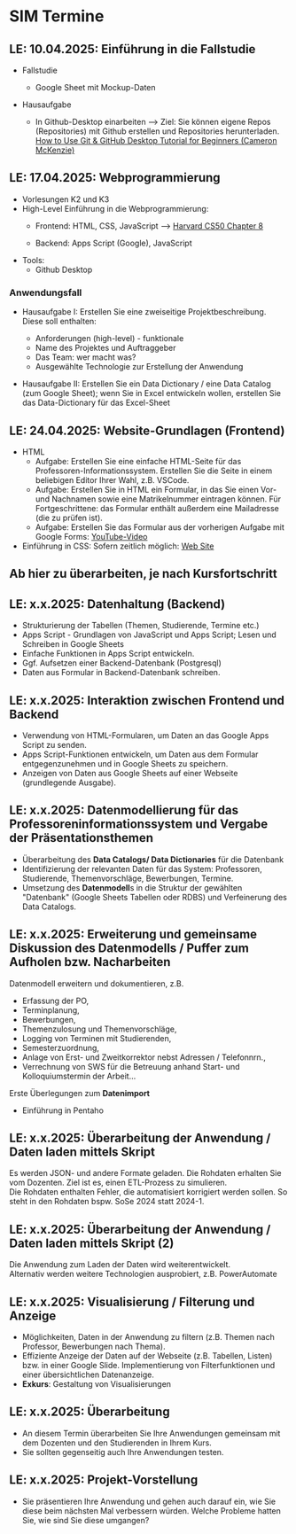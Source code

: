 # SIM Termine

## **LE: 10.04.2025**: Einführung in die Fallstudie

* Fallstudie
  * Google Sheet mit Mockup-Daten

* Hausaufgabe  
  
  * In Github-Desktop einarbeiten --> Ziel: Sie können eigene Repos (Repositories) mit Github erstellen und Repositories herunterladen. [How to Use Git & GitHub Desktop Tutorial for Beginners (Cameron McKenzie)](https://www.youtube.com/watch?v=MaqVvXv6zrU)

## **LE: 17.04.2025**: Webprogrammierung

* Vorlesungen K2 und K3
* High-Level Einführung in die Webprogrammierung:
  * Frontend: HTML, CSS, JavaScript --> [Harvard CS50 Chapter 8](https://cs50.harvard.edu/x/2023/sections/8/)

  * Backend: Apps Script (Google), JavaScript
* Tools:
  * Github Desktop

### Anwendungsfall

* Hausaufgabe I: Erstellen Sie eine zweiseitige Projektbeschreibung. Diese soll enthalten:  

  * Anforderungen (high-level) - funktionale
  * Name des Projektes und Auftraggeber
  * Das Team: wer macht was?
  * Ausgewählte Technologie zur Erstellung der Anwendung

* Hausaufgabe II: Erstellen Sie ein Data Dictionary / eine Data Catalog (zum Google Sheet); wenn Sie in Excel entwickeln wollen, erstellen Sie das Data-Dictionary für das Excel-Sheet

## **LE: 24.04.2025**: Website-Grundlagen (Frontend)

* HTML  
  * Aufgabe: Erstellen Sie eine einfache HTML-Seite für das Professoren-Informationssystem. Erstellen Sie die Seite in einem beliebigen Editor Ihrer Wahl, z.B. VSCode.
  * Aufgabe: Erstellen Sie in HTML ein Formular, in das Sie einen Vor- und Nachnamen sowie eine Matrikelnummer eintragen können. Für Fortgeschrittene: das Formular enthält außerdem eine Mailadresse (die zu prüfen ist).
  * Aufgabe: Erstellen Sie das Formular aus der vorherigen Aufgabe mit Google Forms: [YouTube-Video](https://youtu.be/5K4le-zJhfQ?si=L_brYyiURWke0JPu)
* Einführung in CSS: Sofern zeitlich möglich: [Web Site](https://www.w3schools.com/Css/default.asp)

## Ab hier zu überarbeiten, je nach Kursfortschritt

## **LE: x.x.2025**: Datenhaltung (Backend)

* Strukturierung der Tabellen (Themen, Studierende, Termine etc.)  
* Apps Script - Grundlagen von JavaScript und Apps Script; Lesen und Schreiben in Google Sheets
* Einfache Funktionen in Apps Script entwickeln.
* Ggf. Aufsetzen einer Backend-Datenbank (Postgresql)
* Daten aus Formular in Backend-Datenbank schreiben.

## **LE: x.x.2025**: Interaktion zwischen Frontend und Backend  

* Verwendung von HTML-Formularen, um Daten an das Google Apps Script zu senden.
* Apps Script-Funktionen entwickeln, um Daten aus dem Formular entgegenzunehmen und in Google Sheets zu speichern.
* Anzeigen von Daten aus Google Sheets auf einer Webseite (grundlegende Ausgabe).

## **LE: x.x.2025**: Datenmodellierung für das Professoreninformationssystem und Vergabe der Präsentationsthemen

* Überarbeitung des **Data Catalogs/ Data Dictionaries** für die Datenbank  
* Identifizierung der relevanten Daten für das System: Professoren, Studierende, Themenvorschläge, Bewerbungen, Termine.
* Umsetzung des **Datenmodell**s in die Struktur der gewählten "Datenbank" (Google Sheets Tabellen oder RDBS) und Verfeinerung des Data Catalogs.

## **LE: x.x.2025**: Erweiterung und gemeinsame Diskussion des Datenmodells / Puffer zum Aufholen bzw. Nacharbeiten

Datenmodell erweitern und dokumentieren, z.B.  

* Erfassung der PO,  
* Terminplanung,  
* Bewerbungen,  
* Themenzulosung und Themenvorschläge,  
* Logging von Terminen mit Studierenden,  
* Semesterzuordnung,  
* Anlage von Erst- und Zweitkorrektor nebst Adressen / Telefonnrn.,
* Verrechnung von SWS für die Betreuung anhand Start- und Kolloquiumstermin der Arbeit...

Erste Überlegungen zum **Datenimport**

* Einführung in Pentaho

## **LE: x.x.2025**: Überarbeitung der Anwendung / Daten laden mittels Skript

Es werden JSON- und andere Formate geladen. Die Rohdaten erhalten Sie vom Dozenten. Ziel ist es, einen ETL-Prozess zu simulieren.  
Die Rohdaten enthalten Fehler, die automatisiert korrigiert werden sollen. So steht in den Rohdaten bspw. SoSe 2024 statt 2024-1.  

## **LE: x.x.2025**: Überarbeitung der Anwendung / Daten laden mittels Skript (2)

Die Anwendung zum Laden der Daten wird weiterentwickelt.  
Alternativ werden weitere Technologien ausprobiert, z.B. PowerAutomate

## **LE: x.x.2025**: Visualisierung / Filterung und Anzeige

* Möglichkeiten, Daten in der Anwendung zu filtern (z.B. Themen nach Professor, Bewerbungen nach Thema).
* Effiziente Anzeige der Daten auf der Webseite (z.B. Tabellen, Listen) bzw. in einer Google Slide. Implementierung von Filterfunktionen und einer übersichtlichen Datenanzeige.
* **Exkurs**: Gestaltung von Visualisierungen

## **LE: x.x.2025**: Überarbeitung

* An diesem Termin überarbeiten Sie Ihre Anwendungen gemeinsam mit dem Dozenten und den Studierenden in Ihrem Kurs.  
* Sie sollten gegenseitig auch Ihre Anwendungen testen.

## **LE: x.x.2025**: Projekt-Vorstellung  

* Sie präsentieren Ihre Anwendung und gehen auch darauf ein, wie Sie diese beim nächsten Mal verbessern würden. Welche Probleme hatten Sie, wie sind Sie diese umgangen?  
